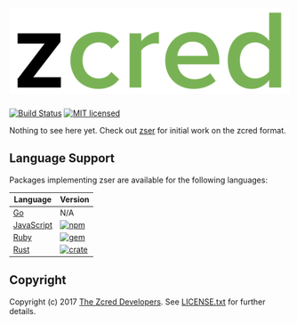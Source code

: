 # ![zcred][zcred-logo-image]

[![Build Status][build-image]][build-link]
[![MIT licensed][license-image]][license-link]

[zcred-logo-image]: https://raw.githubusercontent.com/zcred/logos/master/zcred-logo-md.png
[build-image]: https://secure.travis-ci.org/zcred/zcred.svg?branch=master
[build-link]: http://travis-ci.org/zcred/zcred
[license-image]: https://img.shields.io/badge/license-MIT-blue.svg
[license-link]: https://github.com/zcred/zcred/blob/master/LICENSE.txt

Nothing to see here yet. Check out [zser] for initial work on the zcred format.

[zser]: https://github.com/zcred/zser

## Language Support

Packages implementing zser are available for the following languages:

| Language               | Version                              |
|------------------------|--------------------------------------|
| [Go][go-link]          | N/A                                  |
| [JavaScript][npm-link] | [![npm][npm-shield]][npm-link]       |
| [Ruby][gem-link]       | [![gem][gem-shield]][gem-link]       |
| [Rust][crate-link]     | [![crate][crate-shield]][crate-link] |

[go-link]: https://github.com/zcred/zcred/tree/master/go
[npm-shield]: https://img.shields.io/npm/v/zcred.svg
[npm-link]: https://www.npmjs.com/package/zcred
[gem-shield]: https://badge.fury.io/rb/zcred.svg
[gem-link]: https://rubygems.org/gems/zcred
[crate-shield]: https://img.shields.io/crates/v/zcred.svg
[crate-link]: https://crates.io/crates/zcred

## Copyright

Copyright (c) 2017 [The Zcred Developers][AUTHORS].
See [LICENSE.txt] for further details.

[AUTHORS]: https://github.com/zcred/zcred/blob/master/AUTHORS.md
[LICENSE.txt]: https://github.com/zcred/zcred/blob/master/LICENSE.txt
